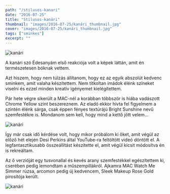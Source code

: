 ```yaml
---
path: "/stilusos-kanari"
date: "2016-07-25"
title: "Stílusos-kanári"
thumbnail: "images/2016-07-25/kanári_thumbnail.jpg"
cover: "images/2016-07-25/kanári_thumbnail.jpg"
tags: ["sminkes"]
excerpt: ""
---
```


![kanári](images/2016-07-25/kanári_thumbnail.jpg)

A kanári szó Édesanyám első reakciója volt a képek láttán, amit én természetesen bóknak vettem.

Azt hiszem, hogy nem túlzás állítanom, hogy ez az egyik abszolút kedvenc sminkem, amit valaha készítettem. Nem titkoltan imádok élénk színeket viselni és ezzel minden kreatív igényemet kielégítettem.

Pár hete végre sikerült a MAC-nél a korábban többször is hiába vadászott Chrome Yellow színt beszereznem. Az eladó ekkor hívta fel figyelmem a szintén élénk sárga, csak éppen fényes textúrájú Bright Sunshine nevű szemfestékre is. Mondanom sem kell, hogy mind a kettő jött velem…

![kanári](images/2016-07-25/kanári_1.jpg)

Így már csak idő kérdése volt, hogy mikor próbálom ki őket, amit végül az előző hét elején Desi Perkins által YouTube-ra feltöltött videó döntött el. A legfantasztikusabb összeállítást készítette el, amit végül kicsit módosítva én is rekreáltam.

Az ő verzióját egy tusvonallal és kevés arany szemfestékkel egészítettem ki, cserében pedig lemondtam a műszempillákról. Ajkamra MAC Watch Me Simmer rúzsa, arcomon pedig új kedvencem, Sleek Makeup Rose Gold pirosítója került.

![kanári](images/2016-07-25/kanári_2.jpg)
